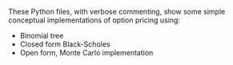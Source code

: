 These Python files, with verbose commenting, show some simple conceptual
implementations of option pricing using:

- Binomial tree
- Closed form Black-Scholes
- Open form, Monte Carlo implementation
